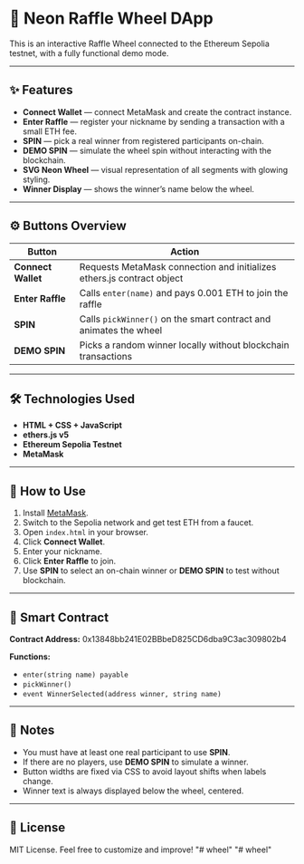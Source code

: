 # 🎡 Neon Raffle Wheel DApp

This is an interactive Raffle Wheel connected to the Ethereum Sepolia testnet, with a fully functional demo mode.

---

## ✨ Features

- **Connect Wallet** — connect MetaMask and create the contract instance.
- **Enter Raffle** — register your nickname by sending a transaction with a small ETH fee.
- **SPIN** — pick a real winner from registered participants on-chain.
- **DEMO SPIN** — simulate the wheel spin without interacting with the blockchain.
- **SVG Neon Wheel** — visual representation of all segments with glowing styling.
- **Winner Display** — shows the winner’s name below the wheel.

---

## ⚙️ Buttons Overview

| Button               | Action                                                                 |
|----------------------|------------------------------------------------------------------------|
| **Connect Wallet**   | Requests MetaMask connection and initializes ethers.js contract object |
| **Enter Raffle**     | Calls `enter(name)` and pays 0.001 ETH to join the raffle              |
| **SPIN**             | Calls `pickWinner()` on the smart contract and animates the wheel      |
| **DEMO SPIN**        | Picks a random winner locally without blockchain transactions          |

---

## 🛠️ Technologies Used

- **HTML + CSS + JavaScript**
- **ethers.js v5**
- **Ethereum Sepolia Testnet**
- **MetaMask**

---

## 🚀 How to Use

1. Install [MetaMask](https://metamask.io).
2. Switch to the Sepolia network and get test ETH from a faucet.
3. Open `index.html` in your browser.
4. Click **Connect Wallet**.
5. Enter your nickname.
6. Click **Enter Raffle** to join.
7. Use **SPIN** to select an on-chain winner or **DEMO SPIN** to test without blockchain.

---

## 📄 Smart Contract

**Contract Address:**
0x13848bb241E02BBbeD825CD6dba9C3ac309802b4

**Functions:**
- `enter(string name) payable`
- `pickWinner()`
- `event WinnerSelected(address winner, string name)`

---

## 🧠 Notes

- You must have at least one real participant to use **SPIN**.
- If there are no players, use **DEMO SPIN** to simulate a winner.
- Button widths are fixed via CSS to avoid layout shifts when labels change.
- Winner text is always displayed below the wheel, centered.

---

## 🎯 License

MIT License. Feel free to customize and improve!
"# wheel" 
"# wheel" 
